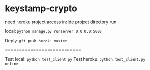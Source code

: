 # keystamp-crypto



need heroku project access
inside project directory run

local: `python manage.py runserver 0.0.0.0:5000`

Deply: `git push heroku master`

===========================


Test local: `python test_client.py`
Test heroku: `python test_client.py online`
